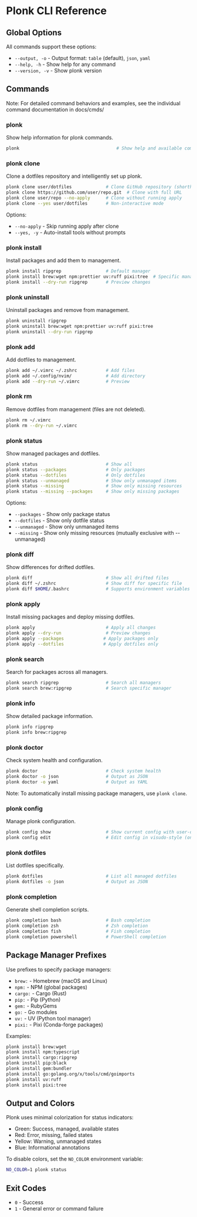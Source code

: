 # Plonk CLI Reference

## Global Options

All commands support these options:

- `--output, -o` - Output format: `table` (default), `json`, `yaml`
- `--help, -h` - Show help for any command
- `--version, -v` - Show plonk version

## Commands

Note: For detailed command behaviors and examples, see the individual command documentation in docs/cmds/

### plonk

Show help information for plonk commands.

```bash
plonk                                     # Show help and available commands
```

### plonk clone

Clone a dotfiles repository and intelligently set up plonk.

```bash
plonk clone user/dotfiles             # Clone GitHub repository (shorthand)
plonk clone https://github.com/user/repo.git  # Clone with full URL
plonk clone user/repo --no-apply      # Clone without running apply
plonk clone --yes user/dotfiles       # Non-interactive mode
```

Options:
- `--no-apply` - Skip running apply after clone
- `--yes, -y` - Auto-install tools without prompts


### plonk install

Install packages and add them to management.

```bash
plonk install ripgrep                 # Default manager
plonk install brew:wget npm:prettier uv:ruff pixi:tree  # Specific managers
plonk install --dry-run ripgrep       # Preview changes
```

### plonk uninstall

Uninstall packages and remove from management.

```bash
plonk uninstall ripgrep
plonk uninstall brew:wget npm:prettier uv:ruff pixi:tree
plonk uninstall --dry-run ripgrep
```

### plonk add

Add dotfiles to management.

```bash
plonk add ~/.vimrc ~/.zshrc           # Add files
plonk add ~/.config/nvim/             # Add directory
plonk add --dry-run ~/.vimrc          # Preview
```

### plonk rm

Remove dotfiles from management (files are not deleted).

```bash
plonk rm ~/.vimrc
plonk rm --dry-run ~/.vimrc
```

### plonk status

Show managed packages and dotfiles.

```bash
plonk status                          # Show all
plonk status --packages               # Only packages
plonk status --dotfiles               # Only dotfiles
plonk status --unmanaged              # Show only unmanaged items
plonk status --missing                # Show only missing resources
plonk status --missing --packages     # Show only missing packages
```

Options:
- `--packages` - Show only package status
- `--dotfiles` - Show only dotfile status
- `--unmanaged` - Show only unmanaged items
- `--missing` - Show only missing resources (mutually exclusive with --unmanaged)

### plonk diff

Show differences for drifted dotfiles.

```bash
plonk diff                            # Show all drifted files
plonk diff ~/.zshrc                   # Show diff for specific file
plonk diff $HOME/.bashrc              # Supports environment variables
```

### plonk apply

Install missing packages and deploy missing dotfiles.

```bash
plonk apply                           # Apply all changes
plonk apply --dry-run                 # Preview changes
plonk apply --packages               # Apply packages only
plonk apply --dotfiles               # Apply dotfiles only
```

### plonk search

Search for packages across all managers.

```bash
plonk search ripgrep                  # Search all managers
plonk search brew:ripgrep             # Search specific manager
```

### plonk info

Show detailed package information.

```bash
plonk info ripgrep
plonk info brew:ripgrep
```

### plonk doctor

Check system health and configuration.

```bash
plonk doctor                          # Check system health
plonk doctor -o json                  # Output as JSON
plonk doctor -o yaml                  # Output as YAML
```

Note: To automatically install missing package managers, use `plonk clone`.

### plonk config

Manage plonk configuration.

```bash
plonk config show                     # Show current config with user-defined values highlighted
plonk config edit                     # Edit config in visudo-style (only saves non-defaults)
```

### plonk dotfiles

List dotfiles specifically.

```bash
plonk dotfiles                        # List all managed dotfiles
plonk dotfiles -o json                # Output as JSON
```

### plonk completion

Generate shell completion scripts.

```bash
plonk completion bash                 # Bash completion
plonk completion zsh                  # Zsh completion
plonk completion fish                 # Fish completion
plonk completion powershell           # PowerShell completion
```

## Package Manager Prefixes

Use prefixes to specify package managers:

- `brew:` - Homebrew (macOS and Linux)
- `npm:` - NPM (global packages)
- `cargo:` - Cargo (Rust)
- `pip:` - Pip (Python)
- `gem:` - RubyGems
- `go:` - Go modules
- `uv:` - UV (Python tool manager)
- `pixi:` - Pixi (Conda-forge packages)

Examples:
```bash
plonk install brew:wget
plonk install npm:typescript
plonk install cargo:ripgrep
plonk install pip:black
plonk install gem:bundler
plonk install go:golang.org/x/tools/cmd/goimports
plonk install uv:ruff
plonk install pixi:tree
```

## Output and Colors

Plonk uses minimal colorization for status indicators:
- Green: Success, managed, available states
- Red: Error, missing, failed states
- Yellow: Warning, unmanaged states
- Blue: Informational annotations

To disable colors, set the `NO_COLOR` environment variable:
```bash
NO_COLOR=1 plonk status
```

## Exit Codes

- `0` - Success
- `1` - General error or command failure
